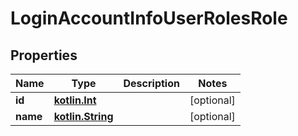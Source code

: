 # LoginAccountInfoUserRolesRole

## Properties
Name | Type | Description | Notes
------------ | ------------- | ------------- | -------------
**id** | [**kotlin.Int**](.md) |  |  [optional]
**name** | [**kotlin.String**](.md) |  |  [optional]

